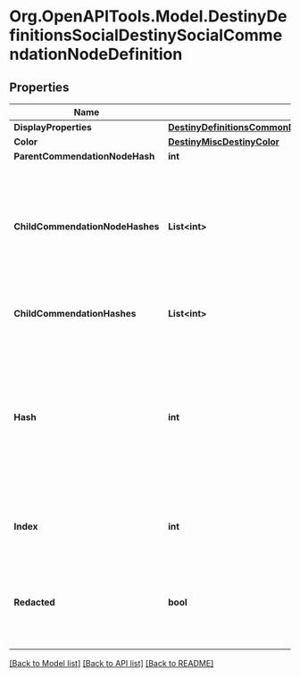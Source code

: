 # Org.OpenAPITools.Model.DestinyDefinitionsSocialDestinySocialCommendationNodeDefinition

## Properties

Name | Type | Description | Notes
------------ | ------------- | ------------- | -------------
**DisplayProperties** | [**DestinyDefinitionsCommonDestinyDisplayPropertiesDefinition**](DestinyDefinitionsCommonDestinyDisplayPropertiesDefinition.md) |  | [optional] 
**Color** | [**DestinyMiscDestinyColor**](DestinyMiscDestinyColor.md) |  | [optional] 
**ParentCommendationNodeHash** | **int** |  | [optional] 
**ChildCommendationNodeHashes** | **List&lt;int&gt;** | A list of hashes that map to child commendation nodes. Only the root commendations node is expected to have child nodes. | [optional] 
**ChildCommendationHashes** | **List&lt;int&gt;** | A list of hashes that map to child commendations. | [optional] 
**Hash** | **int** | The unique identifier for this entity. Guaranteed to be unique for the type of entity, but not globally.  When entities refer to each other in Destiny content, it is this hash that they are referring to. | [optional] 
**Index** | **int** | The index of the entity as it was found in the investment tables. | [optional] 
**Redacted** | **bool** | If this is true, then there is an entity with this identifier/type combination, but BNet is not yet allowed to show it. Sorry! | [optional] 

[[Back to Model list]](../README.md#documentation-for-models) [[Back to API list]](../README.md#documentation-for-api-endpoints) [[Back to README]](../README.md)

